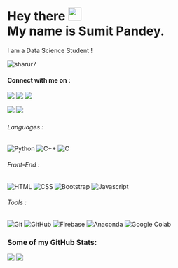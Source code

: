 # Hey there <img src="https://github.com/sharur7/sharur7-profile-readme/blob/master/wave.gif" width="30px"><br>My name is Sumit Pandey.
I am a Data Science Student !<br>

<p align="left"> <img src="https://komarev.com/ghpvc/?username=itsyoursumit" alt="sharur7" /> </p> 

#### Connect with me on :
[<img src="https://img.shields.io/badge/linkedin-%230077B5.svg?&style=for-the-badge&logo=linkedin&logoColor=white" />](https://www.linkedin.com/in/itsyoursumit/) 
[<img src = "https://img.shields.io/badge/instagram-%23EE157B.svg?&style=for-the-badge&logo=instagram&logoColor=white">](https://www.instagram.com/sumit.xv/)
[<img src ="https://img.shields.io/badge/Gmail-%23E4405F.svg?&style=for-the-badge&logo=gmail&logoColor=white">](mailto:spppandey252@gmail.com)

[<img src ="https://img.shields.io/badge/-CodeChef-5B4638?style=for-the-badge&logo=CodeChef&logoColor=white">](https://www.codechef.com/users/tetnf)
[<img src ="https://img.shields.io/badge/-Hackerrank-2EC866?style=for-the-badge&logo=HackerRank&logoColor=white">](https://www.hackerrank.com/itsyoursumit)


###### Languages :
![Python](https://img.shields.io/badge/-Python-black?style=flat-square&logo=Python)
![C++](https://img.shields.io/badge/-C++-00599C?style=flat-square&logo=c)
![C](https://img.shields.io/badge/-C-00599C?style=flat-square&logo=c)

###### Front-End :
![HTML](https://img.shields.io/badge/HTML5-E34F26?style=for-the-badge&logo=html5&logoColor=white)
![CSS](https://img.shields.io/badge/CSS3-1572B6?style=for-the-badge&logo=css3&logoColor=white)
![Bootstrap](https://img.shields.io/badge/Bootstrap-563D7C?style=for-the-badge&logo=bootstrap&logoColor=white)
![Javascript](https://img.shields.io/badge/JavaScript-323330?style=for-the-badge&logo=javascript&logoColor=F7DF1E)

###### Tools :
![Git](https://img.shields.io/badge/-Git-black?style=flat-square&logo=git)
![GitHub](https://img.shields.io/badge/-GitHub-181717?style=flat-square&logo=github)
![Firebase](https://img.shields.io/badge/-Firebase-181717?style=flat-square&logo=firebase)
![Anaconda](https://img.shields.io/badge/-Anaconda-181717?style=flat-square&logo=anaconda)
![Google Colab](https://img.shields.io/badge/Colab-F9AB00?style=for-the-badge&logo=googlecolab&color=525252)

### Some of my GitHub Stats:
<p>
    <img src="https://github-readme-stats.vercel.app/api?username=itsyoursumit&show_icons=true&theme=tokyonight&line_height=40">
    <img src="https://github-readme-stats.vercel.app/api/top-langs/?username=itsyoursumit&theme=tokyonight">
</p>
